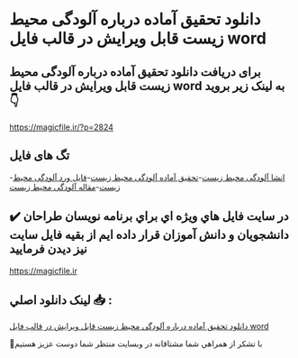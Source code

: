 # دانلود تحقیق آماده درباره آلودگی محیط زیست قابل ویرایش در قالب فایل word

## برای دریافت دانلود تحقیق آماده درباره آلودگی محیط زیست قابل ویرایش در قالب فایل word به لینک زیر بروید 👇

https://magicfile.ir/?p=2824

## تگ های فایل

-[انشا آلودگی محيط زيست](https://magicfile.ir/product/%d8%aa%d8%ad%d9%82%d9%8a%d9%82-%d8%a2%d9%85%d8%a7%d8%af%d9%87-%d8%a2%d9%84%d9%88%d8%af%da%af%db%8c-%d9%85%d8%ad%d9%8a%d8%b7-%d8%b2%d9%8a%d8%b3%d8%aa-word/)-[تحقیق آماده آلودگی محيط زيست](https://magicfile.ir/product/%d8%aa%d8%ad%d9%82%d9%8a%d9%82-%d8%a2%d9%85%d8%a7%d8%af%d9%87-%d8%a2%d9%84%d9%88%d8%af%da%af%db%8c-%d9%85%d8%ad%d9%8a%d8%b7-%d8%b2%d9%8a%d8%b3%d8%aa-word/)-[فایل ورد آلودگی محيط زيست](https://magicfile.ir/product/%d8%aa%d8%ad%d9%82%d9%8a%d9%82-%d8%a2%d9%85%d8%a7%d8%af%d9%87-%d8%a2%d9%84%d9%88%d8%af%da%af%db%8c-%d9%85%d8%ad%d9%8a%d8%b7-%d8%b2%d9%8a%d8%b3%d8%aa-word/)-[مقاله آلودگی محيط زيست](https://magicfile.ir/product/%d8%aa%d8%ad%d9%82%d9%8a%d9%82-%d8%a2%d9%85%d8%a7%d8%af%d9%87-%d8%a2%d9%84%d9%88%d8%af%da%af%db%8c-%d9%85%d8%ad%d9%8a%d8%b7-%d8%b2%d9%8a%d8%b3%d8%aa-word/)

## ✔️ در سايت فايل هاي ويژه اي براي برنامه نويسان طراحان دانشجويان و دانش آموزان قرار داده ايم از بقيه فايل سايت نيز ديدن فرماييد

https://magicfile.ir


## لينک دانلود اصلي 📥 :

[دانلود تحقیق آماده درباره آلودگی محیط زیست قابل ویرایش در قالب فایل word](https://magicfile.ir/product/%d8%aa%d8%ad%d9%82%d9%8a%d9%82-%d8%a2%d9%85%d8%a7%d8%af%d9%87-%d8%a2%d9%84%d9%88%d8%af%da%af%db%8c-%d9%85%d8%ad%d9%8a%d8%b7-%d8%b2%d9%8a%d8%b3%d8%aa-word/) 


🙏با تشکر از همراهي شما مشتاقانه در وبسایت منتظر شما دوست عزیز هستیم

